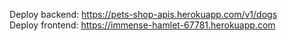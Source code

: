 Deploy backend: https://pets-shop-apis.herokuapp.com/v1/dogs<br>
Deploy frontend: https://immense-hamlet-67781.herokuapp.com